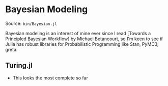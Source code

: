 # Bayesian Modeling

Source: `bin/Bayesian.jl`

Bayesian modeling is an interest of mine ever since I read 
[Towards a Principled Bayesian Workflow] by Michael Betancourt, so I'm keen
to see if Julia has robust libraries for Probabilistic Programming like
Stan, PyMC3, greta.

## Turing.jl

* This looks the most complete so far